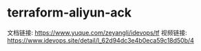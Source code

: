 # terraform-aliyun-ack


文档链接: https://www.yuque.com/zeyangli/idevops/tf
视频链接: https://www.idevops.site/detail/l_62d94dc3e4b0eca59c18d50b/4

